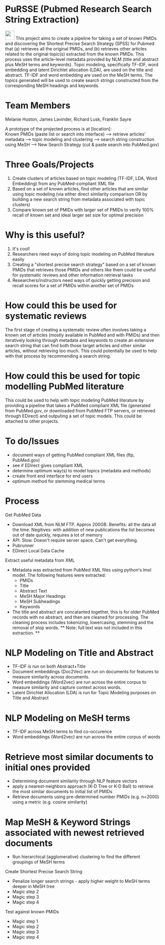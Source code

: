 # PuRSSE (Pubmed Research Search String Extraction)

<img src="https://raw.githubusercontent.com/NCBI-Hackathons/SystematicReviews/master/PuRSSE.png" height=30 /> This project aims to create a pipeline for taking a set of known PMIDs and discovering the Shortest Precise Search Strategy (SPSS) for Pubmed that (a) retrieves all the original PMIDs, and (b) retrieves other articles related to the original topic(s) extracted from the known PMIDs. This process uses the article-level metadata provided by NLM (title and abstract plus MeSH terms and keywords). Topic modeling, specifically TF-IDF, word embedding and latent Dirichlet allocation (LDA), are used on the title and abstract. TF-IDF and word embedding are used on the MeSH terms. The topics generated will be used to create search strings constructed from the corresponding MeSH headings and keywords. 

# Team Members

Melanie Huston, James Lavinder, Richard Lusk, Franklin Sayre

A prototype of the projected process is at [location]:<br>
Known PMIDs (paste list or search into interface) --> retrieve articles' metadata --> topic modeling and clustering --> search string construction using MeSH --> New Search Strategy (cut & paste search into PubMed.gov)

# Three Goals/Projects
1. Create clusters of articles based on topic modeling (TF-IDF, LDA, Word Embedding) from any PubMed-compliant XML file
2. Based on a set of known articles, find other articles that are similar using topic modeling (via either direct similarity comparison OR by building a new search string from metadata associated with topic clusters)
3. Compare known set of PMIDs with larger set of PMIDs to verify 100% recall of known set and ideal larger set size for optimal precision

# Why is this useful?
1. It's cool!
2. Researchers need ways of doing topic modeling on PubMed literature easily 
3. Creating a "shortest precise search strategy" based on a set of known PMIDs that retrieves those PMIDs and others like them could be useful for systematic reviews and other information retrieval tasks
4. Researchers/instructors need ways of quickly getting precision and recall scores for a set of PMIDs within another set of PMIDs

# How could this be used for systematic reviews
The first stage of creating a systematic review often involves taking a known set of articles (mostly available in PubMed and with PMIDs) and then iteratively looking through metadata and keywords to create an extensive search string that can find both those target articles and other similar articles, without retrieving too much. This could potentially be used to help with that process by recommending a search string. 

# How could this be used for topic modelling PubMed literature
This could be used to help with topic modeling PubMed literature by providing a pipeline that takes a PubMed compliant XML file (generated from PubMed.gov, or downloaded from PubMed FTP servers, or retrieved through EDirect) and outputing a set of topic models. This could be attached to other projects. 

# To do/Issues
- document ways of getting PubMed compliant XML files (ftp, PubMed.gov)
- see if EDirect gives compliant XML
- determine optimum way(s) to model topics (metadata and methods)
- create front end interface for end users
- optimum method for stemming medical terms

# Process

Get PubMed Data
- Download XML from NLM FTP. Approx 200GB. Benefits: all the data all the time. Negitives: with addition of new publications the list becomes out of date quickly, requires a lot of memory
- API. Slow. Doesn't require server space. Can't get everything. 
- Pubrunner
- EDirect Local Data Cache

Extract useful metadata from XML
- Metadata was extracted from PubMed XML files using python's lmxl model. The following features were extracted:
  - PMIDs
  - Title
  - Abstract Text
  - MeSH Major Headings
  - MeSH Subheadings
  - Keywords
- The title and abstract are concatanted together, this is for older PubMed records with no abstract, and then are cleaned for   processing. The cleaning process includes tokenizing, lowercasing, stemming and the removal of stop words. 
** Note: full text was not included in this extraction. **

# NLP Modeling on Title and Abstract
- TF-IDF is run on both Abstract+Title
- Document embeddings (Doc2Vec) are run on documents for features to measure similarity across documents. 
- Word embeddings (Word2vec) are run across the entire corpus to measure similarity and capture context across words. 
- Latent Dirichlet Allocation (LDA) is run for Topic Modeling purposes on Title and Abstract

# NLP Modeling on MeSH terms
- TF-IDF across MeSH terms to find co-occurence  
- Word embeddings (Word2vec) are run across the entire corpus of words

# Retrieve most similar documents to initial ones provided
- Determining document similarity through NLP feature vectors
- apply a nearest-neighbors approach (K-D Tree or K-D Ball) to retrieve the most similar documents to initial list of PMIDs
- Retrieve documents using pre-determined number PMIDs (e.g. n=2000) using a metric (e.g. cosine similarity)

# Map MeSH & Keyword Strings associated with newest retrieved documents
- Run hierarchical (agglomerative) clustering to find the different groupings of MeSH terms


Create Shortest Precise Search String 
- Penalize longer search strings - apply higher weight to MeSH terms deeper in MeSH tree
- Magic step 2
- Magic step 3
- Magic step 4

Test against known PMIDs
- Magic step 1
- Magic step 2
- Magic step 3
- Magic step 4



